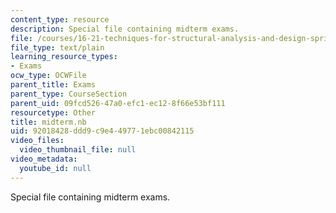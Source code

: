 ```yaml
---
content_type: resource
description: Special file containing midterm exams.
file: /courses/16-21-techniques-for-structural-analysis-and-design-spring-2005/92018428ddd9c9e449771ebc00842115_midterm.nb
file_type: text/plain
learning_resource_types:
- Exams
ocw_type: OCWFile
parent_title: Exams
parent_type: CourseSection
parent_uid: 09fcd526-47a0-efc1-ec12-8f66e53bf111
resourcetype: Other
title: midterm.nb
uid: 92018428-ddd9-c9e4-4977-1ebc00842115
video_files:
  video_thumbnail_file: null
video_metadata:
  youtube_id: null
---
```

Special file containing midterm exams.

